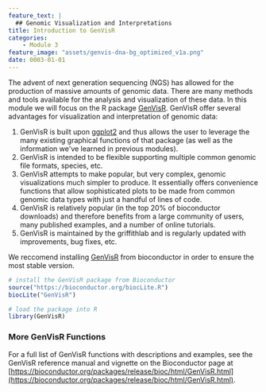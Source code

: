 ```yaml
---
feature_text: |
  ## Genomic Visualization and Interpretations
title: Introduction to GenVisR
categories:
    - Module 3
feature_image: "assets/genvis-dna-bg_optimized_v1a.png"
date: 0003-01-01
---
```


The advent of next generation sequencing (NGS) has allowed for the production of massive amounts of genomic data. There are many methods and tools available for the analysis and visualization of these data. In this module we will focus on the R package [GenVisR](https://bioconductor.org/packages/release/bioc/html/GenVisR.html). GenVisR offer several advantages for visualization and interpretation of genomic data:
1. GenVisR is built upon [ggplot2](http://ggplot2.tidyverse.org/reference/) and thus allows the user to leverage the many existing graphical functions of that package (as well as the information we've learned in previous modules).
2. GenVisR is intended to be flexible supporting multiple common genomic file formats, species, etc.
3. GenVisR attempts to make popular, but very complex, genomic visualizations much simpler to produce. It essentially offers convenience functions that allow sophisticated plots to be made from common genomic data types with just a handful of lines of code. 
4. GenVisR is relatively popular (in the top 20% of bioconductor downloads) and therefore benefits from a large community of users, many published examples, and a number of online tutorials.
5. GenVisR is maintained by the griffithlab and is regularly updated with improvements, bug fixes, etc.

We reccomend installing [GenVisR](https://bioconductor.org/packages/release/bioc/html/GenVisR.html) from bioconductor in order to ensure the most stable version.

```R
# install the GenVisR package from Bioconductor
source("https://bioconductor.org/biocLite.R")
biocLite("GenVisR")

# load the package into R
library(GenVisR)
```

### More GenVisR Functions
For a full list of GenVisR functions with descriptions and examples, see the GenVisR reference manual and vignette on the Bioconductor page at [https://bioconductor.org/packages/release/bioc/html/GenVisR.html](https://bioconductor.org/packages/release/bioc/html/GenVisR.html).
